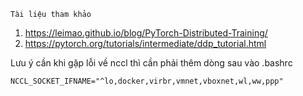 ```
Tài liệu tham khảo
```
1. https://leimao.github.io/blog/PyTorch-Distributed-Training/
2. https://pytorch.org/tutorials/intermediate/ddp_tutorial.html


Lưu ý cần khi gặp lỗi về nccl thì cần phải thêm dòng sau vào .bashrc

```
NCCL_SOCKET_IFNAME="^lo,docker,virbr,vmnet,vboxnet,wl,ww,ppp"
```